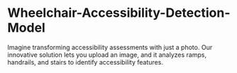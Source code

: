 # Wheelchair-Accessibility-Detection-Model
Imagine transforming accessibility assessments with just a photo. Our innovative solution lets you upload an image, and it analyzes ramps, handrails, and stairs to identify accessibility features.

